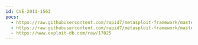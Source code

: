 ```yaml
---
id: CVE-2011-1563
pocs:
  - https://raw.githubusercontent.com/rapid7/metasploit-framework/master/modules/exploits/windows/scada/realwin_on_fc_binfile_a.rb
  - https://raw.githubusercontent.com/rapid7/metasploit-framework/master/modules/exploits/windows/scada/realwin_on_fcs_login.rb
  - https://www.exploit-db.com/raw/17025
---
```

